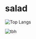 # salad


![Top Langs](https://github-readme-stats.vercel.app/api/top-langs/?username=saladtopfive&layout=compact&theme=dracula)

![tbh](https://github.com/user-attachments/assets/b7671eba-a7af-445f-a886-126b2cef02a2)

